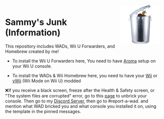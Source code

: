 
<img src="Sammy Junk.png" align="right" width="128" height="128"  />

# Sammy's Junk (Information)

This repository includes WADs, Wii U Forwarders, and Homebrew created by me!

* To install the Wii U Forwarders here, You need to have [Aroma](https://wiiu.hacks.guide/#/aroma/getting-started) setup on your Wii U console.

* To install the WADs & Wii Homebrew here, you need to have your [Wii](https://wii.hacks.guide/) or [vWii](https://wiiu.hacks.guide/#/vwii-modding) (Wii Mode on Wii U) modded

❌If you receive a black screen, freeze after the Health & Safety screen, or "The system files are corrupted" error, go to this [page](https://wiki.hacks.guide/wiki/Wii:Banner_Unbrick) to unbrick your console. Then go to my [Discord Server](https://discord.gg/sUCdKT6P), then go to #report-a-wad. and mention what WAD bricked you and what console you installed it on, using the template in the pinned messages.
